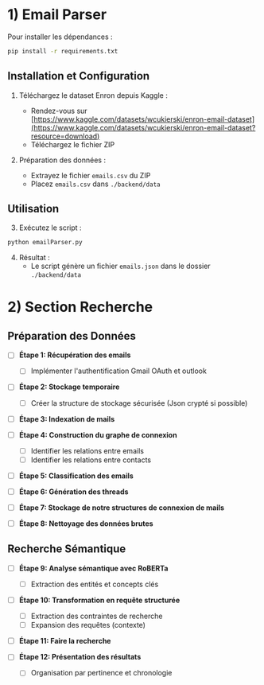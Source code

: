 
# 1) Email Parser
Pour installer les dépendances :
```bash
pip install -r requirements.txt
```

## Installation et Configuration

1. Téléchargez le dataset Enron depuis Kaggle :
   - Rendez-vous sur [https://www.kaggle.com/datasets/wcukierski/enron-email-dataset](https://www.kaggle.com/datasets/wcukierski/enron-email-dataset?resource=download)
   - Téléchargez le fichier ZIP

2. Préparation des données :
   - Extrayez le fichier `emails.csv` du ZIP
   - Placez `emails.csv` dans `./backend/data`

## Utilisation

3. Exécutez le script :
```bash
python emailParser.py
```

4. Résultat :
   - Le script génère un fichier `emails.json` dans le dossier `./backend/data`

# 2) Section Recherche

## Préparation des Données

- [ ] **Étape 1: Récupération des emails**
  - [ ] Implémenter l'authentification Gmail OAuth et outlook

- [ ] **Étape 2: Stockage temporaire**
  - [ ] Créer la structure de stockage sécurisée (Json crypté si possible)

- [ ] **Étape 3: Indexation de mails**

- [ ] **Étape 4: Construction du graphe de connexion**
  - [ ] Identifier les relations entre emails
  - [ ] Identifier les relations entre contacts

- [ ] **Étape 5: Classification des emails**

- [ ] **Étape 6: Génération des threads**

- [ ] **Étape 7: Stockage de notre structures de connexion de mails**

- [ ] **Étape 8: Nettoyage des données brutes**


## Recherche Sémantique

- [ ] **Étape 9: Analyse sémantique avec RoBERTa**
  - [ ] Extraction des entités et concepts clés

- [ ] **Étape 10: Transformation en requête structurée**
  - [ ] Extraction des contraintes de recherche
  - [ ] Expansion des requêtes (contexte)

- [ ] **Étape 11: Faire la recherche**

- [ ] **Étape 12: Présentation des résultats**
  - [ ] Organisation par pertinence et chronologie